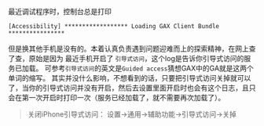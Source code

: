 最近调试程序时，控制台总是打印
```
[Accessibility] ****************** Loading GAX Client Bundle ****************
```
但是换其他手机是没有的。本着认真负责遇到问题迎难而上的探索精神，在网上查了查，原始是因为 最近手机开启了 `引导式访问`，这个log是告诉你引导式访问的服务已加载。 可参考`引导式访问`的英文是`Guided access`猜想GAX中的GA就是这两个单词的缩写。
其实并没什么影响，不想看到的话，只要把引导式访问关掉就可以了，当你的引导式访问并没有开启，然后去设置里面开启时也会有这个日志，且只会在第一次开启时打印一次（服务已经加载了，就不需要再次加载了）。

>关闭iPhone引导式访问：
>设置->通用->辅助功能->引导式访问->关掉
